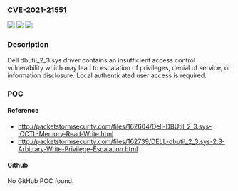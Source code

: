 ### [CVE-2021-21551](https://cve.mitre.org/cgi-bin/cvename.cgi?name=CVE-2021-21551)
![](https://img.shields.io/static/v1?label=Product&message=dbutil&color=blue)
![](https://img.shields.io/static/v1?label=Version&message=%3D%202.3%20&color=brighgreen)
![](https://img.shields.io/static/v1?label=Vulnerability&message=CWE-285%3A%20Improper%20Authorization&color=brighgreen)

### Description

Dell dbutil_2_3.sys driver contains an insufficient access control vulnerability which may lead to escalation of privileges, denial of service, or information disclosure. Local authenticated user access is required.

### POC

#### Reference
- http://packetstormsecurity.com/files/162604/Dell-DBUtil_2_3.sys-IOCTL-Memory-Read-Write.html
- http://packetstormsecurity.com/files/162739/DELL-dbutil_2_3.sys-2.3-Arbitrary-Write-Privilege-Escalation.html

#### Github
No GitHub POC found.


